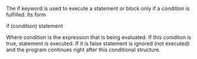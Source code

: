 The if keyword is used to execute a statement or block only if a condition is fulfilled. Its form

if (condition) statement

Where condition is the expression that is being evaluated. If this coniditon is true, statement is executed. If it is false statement is ignored (not executed) and the program continues right after this conditional structure.